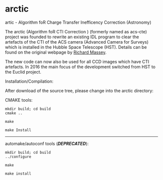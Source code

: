 # arctic
artic - Algorithm foR Charge Transfer Inefficency Correction (Astronomy)


The arctic (Algorithm foR CTI Correction ) (formerly named as acs-cte) project
was founded to rewrite an existing IDL program to clear the artefacts of the CTI
of the ACS camera (Advanced Camera for Surveys) which is installed in the
Hubble Space Telescope (HST). Details can be found on the original webpage by
[Richard Massey](http://community.dur.ac.uk/r.j.massey/acs/CTE/).

The new code can now also be used for all CCD images which have CTI artefacts.
In 2016 the main focus of the development switched from HST to the Euclid project.



Installation/Compilation:

After download of the source tree, please change into the arctic directory:

CMAKE tools:

```
mkdir build; cd build
cmake ..

make

make Install
```
-----

automake/autoconf tools (**_DEPRECATED_**):

```
mkdir build; cd build
../configure

make

make install
```
